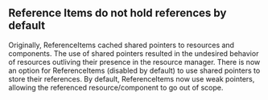 ## Reference Items do not hold references by default

Originally, ReferenceItems cached shared pointers to resources and
components. The use of shared pointers resulted in the undesired
behavior of resources outliving their presence in the resource
manager. There is now an option for ReferenceItems (disabled by
default) to use shared pointers to store their references. By default,
ReferenceItems now use weak pointers, allowing the referenced
resource/component to go out of scope.
